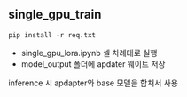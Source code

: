 ## single_gpu_train
```
pip install -r req.txt
```

- single_gpu_lora.ipynb 셀 차례대로 실행
- model_output 폴더에 apdater 웨이트 저장 

inference 시 apdapter와 base 모델을 합처서 사용
